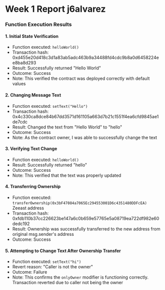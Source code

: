 # Week 1 Report j6alvarez


### Function Execution Results

#### 1. Initial State Verification
- Function executed: `helloWorld()`
- Transaction hash: 0xd455e20d418c3d1a83ab5adc463b9a34488fd4cdc9b8a0d6458224ee8ba8d293
- Result: Successfully returned "Hello World"
- Outcome: Success
- Note: This verified the contract was deployed correctly with default values

#### 2. Changing Message Text
- Function executed: `setText("Hello")`
- Transaction hash: 0x4c330ca8dce84b67dd3571d161105a663d7b21c1551f4ea6cfd9845ae1de7cdc
- Result: Changed the text from "Hello World" to "hello"
- Outcome: Success
- Note: As the contract owner, I was able to successfully change the text

#### 3. Verifying Text Change
- Function executed: `helloWorld()`
- Result: Successfully returned "hello"
- Outcome: Success
- Note: This verified that the text was properly updated

#### 4. Transferring Ownership
- Function executed: `transferOwnership(0x3bF47084a7065Ec294553001D6c4351480DDFcEA)` Zeeast address
- Transaction hash: 0xfdb110b37cc226623be147a6c0b659e57765e5a08719ea722df982e60dedc192
- Result: Ownership was successfully transferred to the new address from original msg.sender's address
- Outcome: Success

#### 5. Attempting to Change Text After Ownership Transfer
- Function executed: `setText("hi")`
- Revert reason: "Caller is not the owner"
- Outcome: Failure
- Note: This confirms the `onlyOwner` modifier is functioning correctly. Transaction reverted due to caller not being the owner 

